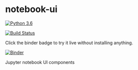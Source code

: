 # notebook-ui

[![Python 3.6](https://img.shields.io/badge/python-3.6-blue.svg)](https://www.python.org/downloads/release/python-360/)

[![Build Status](https://travis-ci.org/opencadc/notebook-ui.svg?branch=master)](https://travis-ci.org/opencadc/notebook-ui)

Click the binder badge to try it live without installing anything.

[![Binder](https://mybinder.org/badge_logo.svg)](https://mybinder.org/v2/gh/opencadc/notebook-ui.git/master)

Jupyter notebook UI components
